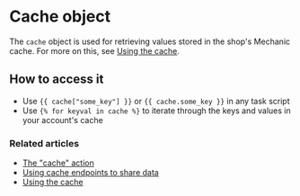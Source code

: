 # Cache object

The `cache` object is used for retrieving values stored in the shop's Mechanic cache. For more on this, see [Using the cache](../../mechanic-cache/).

## How to access it

* Use `{{ cache["some_key"] }}` or  `{{ cache.some_key }}` in any task script
* Use `{% for keyval in cache %}` to iterate through the keys and values in your account's cache

### Related articles

* [The "cache" action](../../../core/actions/types/cache.md)
* [Using cache endpoints to share data](../../mechanic-cache/cache-endpoints.md)
* [Using the cache](../../mechanic-cache/)

